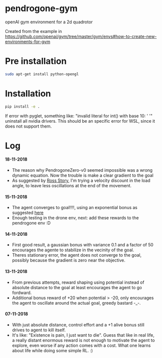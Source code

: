 # pendrogone-gym
openAI gym environment for a 2d quadrotor

Created from the example in https://github.com/openai/gym/tree/master/gym/envs#how-to-create-new-environments-for-gym

# Pre installation
```bash
sudo apt-get install python-opengl
```

# Installation

```bash
pip install -e .
```

If error with pyglet, something like: "invalid literal for int() with base 10: ' '" uninstall all nvidia drivers. This should be an specific error for WSL, since it does not support them.

# Log

#### 18-11-2018
- The reason why PendrogoneZero-v0 seemed impossible was a wrong dynamic equation. Now the trouble is make a clear gradient to the goal
- As suggested by [Ross Story](https://www.youtube.com/watch?v=0R3PnJEisqk), I'm trying a velocity discount in the load angle, to leave less oscillations at the end of the movement.
#### 15-11-2018
- The agent converges to goal!!!!, using an exponential bonus as suggested [here](https://medium.com/@BonsaiAI/deep-reinforcement-learning-models-tips-tricks-for-writing-reward-functions-a84fe525e8e0)
- Enough testing in the drone env, next: add these rewards to the pendrogone env :D

#### 14-11-2018
- First good result, a gaussian bonus with variance 0.1 and a factor of 50 encourages the agente to stabilize in the vecinity of the goal.
- Theres stationary error, the agent does not converge to the goal, possibly because the gradient is zero near the objective.

#### 13-11-2018
- From previous attempts, reward shaping using potential instead of absolute distance to the goal at least encourages the agent to go fordward.
- Additional bonus reward of +20 when potential > -20, only encourages the agent to oscillate around the actual goal, greedy bastard -_-.

#### 07-11-2018
- With just absolute distance, control effort and a +1 alive bonus still drives to agent to kill itself.
- It's like: "Existence is pain, I just want to die". Guess that like in real life, a really distant enormous reward is not enough to motivate the agent to explore, even worse if any action comes with a cost. What one learns about life while doing some simple RL. :)
